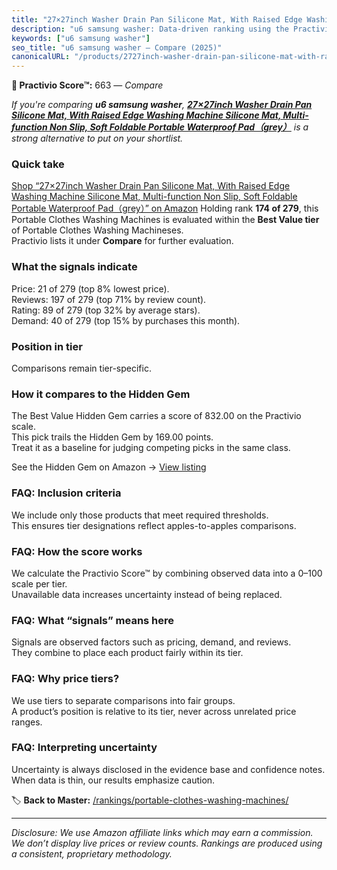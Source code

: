 ```yaml
---
title: "27×27inch Washer Drain Pan Silicone Mat, With Raised Edge Washing Machine Silicone Mat, Multi-function Non Slip, Soft Foldable Portable Waterproof Pad（grey）"
description: "u6 samsung washer: Data-driven ranking using the Practivio Score™. Positioned by quality, value, demand, findability, momentum."
keywords: ["u6 samsung washer"]
seo_title: "u6 samsung washer — Compare (2025)"
canonicalURL: "/products/2727inch-washer-drain-pan-silicone-mat-with-raised-edge-washing-machine-silicone-mat-multi-function-non-slip-soft-foldable-portable-waterproof-padgrey-B0DZXZ26WV/"
---
```


**🛒 Practivio Score™:** 663 — _Compare_


*If you're comparing **u6 samsung washer**, **[27×27inch Washer Drain Pan Silicone Mat, With Raised Edge Washing Machine Silicone Mat, Multi-function Non Slip, Soft Foldable Portable Waterproof Pad（grey）](https://www.amazon.com/dp/B0DZXZ26WV?tag=practivio-20)** is a strong alternative to put on your shortlist.*
### Quick take
[Shop “27×27inch Washer Drain Pan Silicone Mat, With Raised Edge Washing Machine Silicone Mat, Multi-function Non Slip, Soft Foldable Portable Waterproof Pad（grey）” on Amazon](https://www.amazon.com/dp/B0DZXZ26WV?tag=practivio-20)
Holding rank **174 of 279**, this Portable Clothes Washing Machines is evaluated within the **Best Value tier** of Portable Clothes Washing Machineses.  
Practivio lists it under **Compare** for further evaluation.

### What the signals indicate
Price: 21 of 279 (top 8% lowest price).  
Reviews: 197 of 279 (top 71% by review count).  
Rating: 89 of 279 (top 32% by average stars).  
Demand: 40 of 279 (top 15% by purchases this month).

### Position in tier
Comparisons remain tier-specific.

### How it compares to the Hidden Gem
The Best Value Hidden Gem carries a score of 832.00 on the Practivio scale.  
This pick trails the Hidden Gem by 169.00 points.  
Treat it as a baseline for judging competing picks in the same class.  

See the Hidden Gem on Amazon → [View listing](https://www.amazon.com/dp/B01N68XF0O?tag=practivio-20)

### FAQ: Inclusion criteria
We include only those products that meet required thresholds.  
This ensures tier designations reflect apples-to-apples comparisons.

### FAQ: How the score works
We calculate the Practivio Score™ by combining observed data into a 0–100 scale per tier.  
Unavailable data increases uncertainty instead of being replaced.

### FAQ: What “signals” means here
Signals are observed factors such as pricing, demand, and reviews.  
They combine to place each product fairly within its tier.

### FAQ: Why price tiers?
We use tiers to separate comparisons into fair groups.  
A product’s position is relative to its tier, never across unrelated price ranges.

### FAQ: Interpreting uncertainty
Uncertainty is always disclosed in the evidence base and confidence notes.  
When data is thin, our results emphasize caution.

<!-- Missing template for Compare/CompareWithinPriceClass -->


🏷️ **Back to Master:** [/rankings/portable-clothes-washing-machines/](/rankings/portable-clothes-washing-machines/)

---
_Disclosure: We use Amazon affiliate links which may earn a commission. We don’t display live prices or review counts. Rankings are produced using a consistent, proprietary methodology._
